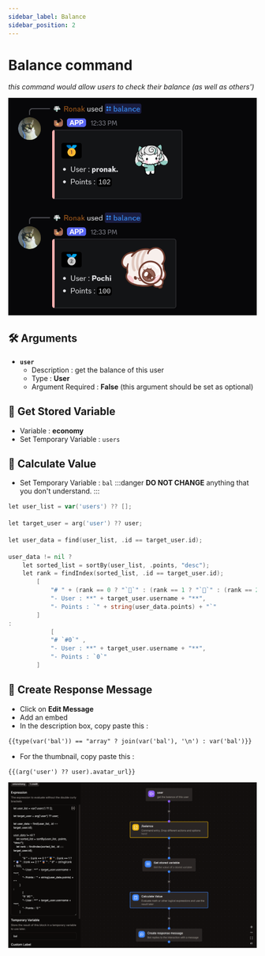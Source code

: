 ```yaml
---
sidebar_label: Balance
sidebar_position: 2
---
```


# Balance command
*this command would allow users to check their balance (as well as others')*

![Demo](../../static/flows/eco/balance.png)  

## 🛠️ Arguments
- **`user`**
    - Description : get the balance of this user
    - Type : **User**
    - Argument Required : **False** (this argument should be set as optional)

## 📝 Get Stored Variable
- Variable : **economy**
- Set Temporary Variable : `users`

## 🧮 Calculate Value
- Set Temporary Variable : `bal`
:::danger
**DO NOT CHANGE** anything that you don't understand.
:::
```go title="Expression"
let user_list = var('users') ?? [];

let target_user = arg('user') ?? user;

let user_data = find(user_list, .id == target_user.id);

user_data != nil ?
    let sorted_list = sortBy(user_list, .points, "desc");
    let rank = findIndex(sorted_list, .id == target_user.id);
        [
            "# " + (rank == 0 ? "`🥇`" : (rank == 1 ? "`🥈`" : (rank == 2 ? "`🥉`" : " #" + string(rank + 1)))),
            "- User : **" + target_user.username + "**",
            "- Points : `" + string(user_data.points) + "`"
        ]
:
            [
            "# `#0`" ,
            "- User : **" + target_user.username + "**",
            "- Points : `0`"
        ]
```

## 💬 Create Response Message
- Click on **Edit Message**
- Add an embed
- In the description box, copy paste this :
```md title="Embed Description"
{{type(var('bal')) == "array" ? join(var('bal'), '\n') : var('bal')}}
```
- For the thumbnail, copy paste this :
```md title="Thumbnail URL"
{{(arg('user') ?? user).avatar_url}}
```

![flow](../../static/flows/eco/bal_flow.png)